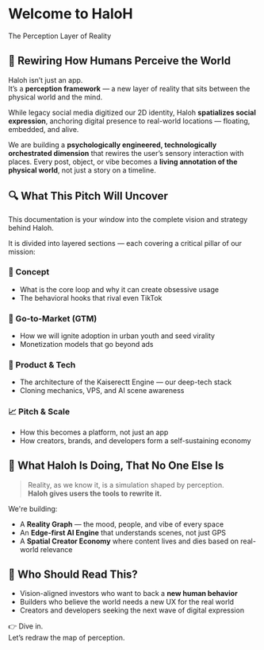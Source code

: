 # Welcome to HaloH  
The Perception Layer of Reality

## 🧠 Rewiring How Humans Perceive the World

Haloh isn’t just an app.  
It’s a **perception framework** — a new layer of reality that sits between the physical world and the mind.

While legacy social media digitized our 2D identity, Haloh **spatializes social expression**, anchoring digital presence to real-world locations — floating, embedded, and alive.

We are building a **psychologically engineered, technologically orchestrated dimension** that rewires the user’s sensory interaction with places. Every post, object, or vibe becomes a **living annotation of the physical world**, not just a story on a timeline.

## 🔍 What This Pitch Will Uncover

This documentation is your window into the complete vision and strategy behind Haloh.

It is divided into layered sections — each covering a critical pillar of our mission:

### 🧱 Concept
- What is the core loop and why it can create obsessive usage
- The behavioral hooks that rival even TikTok

### 🚀 Go-to-Market (GTM)
- How we will ignite adoption in urban youth and seed virality
- Monetization models that go beyond ads

### 🔧 Product & Tech
- The architecture of the Kaiserectt Engine — our deep-tech stack
- Cloning mechanics, VPS, and AI scene awareness

### 📈 Pitch & Scale
- How this becomes a platform, not just an app
- How creators, brands, and developers form a self-sustaining economy

## 🔮 What Haloh Is Doing, That No One Else Is

> Reality, as we know it, is a simulation shaped by perception.  
> **Haloh gives users the tools to rewrite it.**

We're building:
- A **Reality Graph** — the mood, people, and vibe of every space
- An **Edge-first AI Engine** that understands scenes, not just GPS
- A **Spatial Creator Economy** where content lives and dies based on real-world relevance

## 🧭 Who Should Read This?

- Vision-aligned investors who want to back a **new human behavior**
- Builders who believe the world needs a new UX for the real world
- Creators and developers seeking the next wave of digital expression

👉 Dive in.  
Let’s redraw the map of perception.